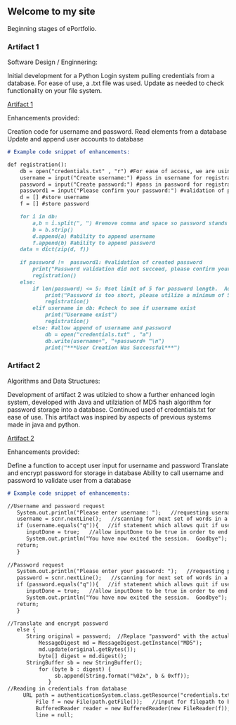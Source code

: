 ## Welcome to my site

Beginning stages of ePortfolio.

### Artifact 1 

Software Design / Enginnering:

  Initial development for a Python Login system pulling credentials from a database.  For ease of use, a .txt file was used.  Update as needed to check functionality on your file system.

  [Artifact 1](https://github.com/MikeARiv/mikeariv.github.io/blob/main/Employee_Tracker.py)
  
  Enhancements provided:
  
  Creation code for username and password.
  Read elements from a database
  Update and append user accounts to database

```markdown
# Example code snippet of enhancements:

def registration():
    db = open("credentials.txt" , "r") #For ease of access, we are using a text file as database and the r option for read
    username = input("Create username:") #pass in username for registration
    password = input("Create password:") #pass in password for registration
    password1 = input("Please confirm your password:") #validation of password
    d = [] #store username
    f = [] #store password

    for i in db:
        a,b = i.split(", ") #remove comma and space so password stands alone if we print it out
        b = b.strip()
        d.append(a) #ability to append username
        f.append(b) #ability to append password
    data = dict(zip(d, f))
    
    if password !=  password1: #validation of created password
        print("Password validation did not succeed, please confirm your password")
        registration()
    else:
        if len(password) <= 5: #set limit of 5 for password length.  Adjust to your password requirements, Length of 15 recommended
            print("Password is too short, please utilize a minimum of 5 characters") #update as required for character length change
            registration()
        elif username in db: #check to see if username exist
            print("Username exist")
            registration()
        else: #allow append of username and password
            db = open("credentials.txt" , "a")
            db.write(username+", "+password+ "\n")
            print("***User Creation Was Successful***")
```


### Artifact 2 

Algorithms and Data Structures:

  Development of artifact 2 was utilzied to show a further enhanced login system, developed with Java and utilziation of MD5 hash algorithm for password storage into a database.  Continued used of credentials.txt for ease of use.  This artifact was inspired by aspects of previous systems made in java and python.  

  [Artifact 2](https://github.com/MikeARiv/mikeariv.github.io/blob/main/authenticationSystem.java)
  
  Enhancements provided:
  
  Define a function to accept user input for username and password
	Translate and encrypt password for storage in database
	Ability to call username and password to validate user from a database

```markdown
# Example code snippet of enhancements:

//Username and password request
   System.out.println("Please enter username: ");   //requesting username input
   username = scnr.nextLine();   //scanning for next set of words in a line in order to establish username
   if (username.equals("q")){   //if statement which allows quit if user selects q
      inputDone = true;   //allow inputDone to be true in order to end application
      System.out.println("You have now exited the session.  Goodbye");
   return;
   }
   
//Password request
   System.out.println("Please enter your password: ");   //requesting password input
   password = scnr.nextLine();   //scanning for next set of words in a line to establish password
   if (password.equals("q")){   //if statement which allows quit if user selects q
      inputDone = true;   //allow inputDone to be true in order to end application
      System.out.println("You have now exited the session.  Goodbye");   //end statement printed to user for validation of end
   return;
   }

//Translate and encrypt password
   else {
      String original = password;  //Replace "password" with the actual password inputted by the user
		  MessageDigest md = MessageDigest.getInstance("MD5");
		  md.update(original.getBytes());
		  byte[] digest = md.digest();
      StringBuffer sb = new StringBuffer();
		  for (byte b : digest) {
			   sb.append(String.format("%02x", b & 0xff));
		     }
//Reading in credentials from database
     URL path = authenticationSystem.class.getResource("credentials.txt");   //setting URL path to the same folder in which our document is located
		 File f = new File(path.getFile());   //input for filepath to be read in
		 BufferedReader reader = new BufferedReader(new FileReader(f));   //buffer stated to read and store input from File f
		 line = null;
```
